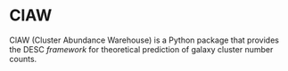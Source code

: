 
ClAW
====


ClAW (Cluster Abundance Warehouse) is a Python package that provides the DESC *framework*
for theoretical prediction of galaxy cluster number counts.
